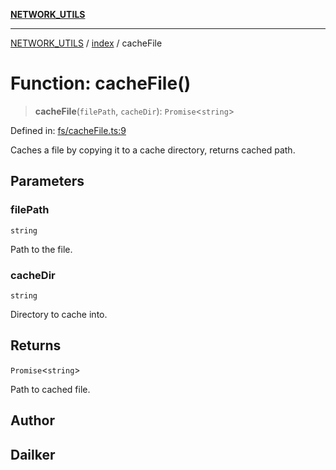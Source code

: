 [**NETWORK_UTILS**](../../README.md)

***

[NETWORK_UTILS](../../README.md) / [index](../README.md) / cacheFile

# Function: cacheFile()

> **cacheFile**(`filePath`, `cacheDir`): `Promise`\<`string`\>

Defined in: [fs/cacheFile.ts:9](https://github.com/dailker/everyutil-js/blob/7799f3f003cb23f425be3f1c83c38483e2648188/src/fs/cacheFile.ts#L9)

Caches a file by copying it to a cache directory, returns cached path.

## Parameters

### filePath

`string`

Path to the file.

### cacheDir

`string`

Directory to cache into.

## Returns

`Promise`\<`string`\>

Path to cached file.

## Author

## Dailker
